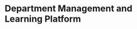 # Department Management and Learning Platform

<HTML>
<script src="https://gist.github.com/vyshnav20/6c5145dba9427bbeb4a1b6292efa337a.js"></script>
</HTML>
